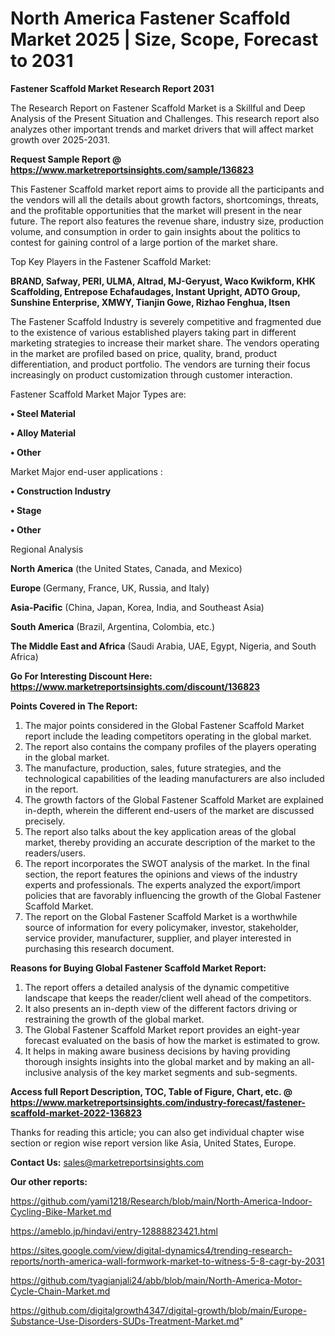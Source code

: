  # North America Fastener Scaffold Market 2025 | Size, Scope, Forecast to 2031

<strong>Fastener Scaffold Market Research Report 2031</strong>

The Research Report on Fastener Scaffold Market is a Skillful and Deep Analysis of the Present Situation and Challenges. This research report also analyzes other important trends and market drivers that will affect market growth over 2025-2031.

<strong>Request Sample Report @ <a href=https://www.marketreportsinsights.com/sample/136823>https://www.marketreportsinsights.com/sample/136823</a></strong>

This Fastener Scaffold market report aims to provide all the participants and the vendors will all the details about growth factors, shortcomings, threats, and the profitable opportunities that the market will present in the near future. The report also features the revenue share, industry size, production volume, and consumption in order to gain insights about the politics to contest for gaining control of a large portion of the market share.

Top Key Players in the Fastener Scaffold Market:

<strong>BRAND, Safway, PERI, ULMA, Altrad, MJ-Geryust, Waco Kwikform, KHK Scaffolding, Entrepose Echafaudages, Instant Upright, ADTO Group, Sunshine Enterprise, XMWY, Tianjin Gowe, Rizhao Fenghua, Itsen</strong>

The Fastener Scaffold Industry is severely competitive and fragmented due to the existence of various established players taking part in different marketing strategies to increase their market share. The vendors operating in the market are profiled based on price, quality, brand, product differentiation, and product portfolio. The vendors are turning their focus increasingly on product customization through customer interaction.

Fastener Scaffold Market Major Types are:

<strong>• Steel Material

• Alloy Material

• Other</strong>

Market Major end-user applications :

<strong>• Construction Industry

• Stage

• Other</strong>

Regional Analysis

</u><strong><b>North America</b></strong> (the United States, Canada, and Mexico)

<strong><b>Europe </b></strong>(Germany, France, UK, Russia, and Italy)

<strong><b>Asia-Pacific</b></strong> (China, Japan, Korea, India, and Southeast Asia)

<strong><b>South America</b></strong> (Brazil, Argentina, Colombia, etc.)

<strong><b>The Middle East and Africa</b></strong> (Saudi Arabia, UAE, Egypt, Nigeria, and South Africa)

<strong>Go For Interesting Discount Here: <a href=https://www.marketreportsinsights.com/discount/136823>https://www.marketreportsinsights.com/discount/136823</a></strong>

<strong>Points Covered in The Report:</strong>
<ol>
  <li>The major points considered in the Global Fastener Scaffold Market report include the leading competitors operating in the global market.</li>
  <li>The report also contains the company profiles of the players operating in the global market.</li>
  <li>The manufacture, production, sales, future strategies, and the technological capabilities of the leading manufacturers are also included in the report.</li>
  <li>The growth factors of the Global Fastener Scaffold Market are explained in-depth, wherein the different end-users of the market are discussed precisely.</li>
  <li>The report also talks about the key application areas of the global market, thereby providing an accurate description of the market to the readers/users.</li>
  <li>The report incorporates the SWOT analysis of the market. In the final section, the report features the opinions and views of the industry experts and professionals. The experts analyzed the export/import policies that are favorably influencing the growth of the Global Fastener Scaffold Market.</li>
  <li>The report on the Global Fastener Scaffold Market is a worthwhile source of information for every policymaker, investor, stakeholder, service provider, manufacturer, supplier, and player interested in purchasing this research document.</li>
</ol>
<strong>Reasons for Buying Global Fastener Scaffold Market Report:</strong>

<ol>
  <li>The report offers a detailed analysis of the dynamic competitive landscape that keeps the reader/client well ahead of the competitors.</li>
  <li>It also presents an in-depth view of the different factors driving or restraining the growth of the global market.</li>
  <li>The Global Fastener Scaffold Market report provides an eight-year forecast evaluated on the basis of how the market is estimated to grow.</li>
  <li>It helps in making aware business decisions by having providing thorough insights insights into the global market and by making an all-inclusive analysis of the key market segments and sub-segments.</li>
</ol>
<strong>Access full Report Description, TOC, Table of Figure, Chart, etc. @ <a href=https://www.marketreportsinsights.com/industry-forecast/fastener-scaffold-market-2022-136823>https://www.marketreportsinsights.com/industry-forecast/fastener-scaffold-market-2022-136823</a></strong>


Thanks for reading this article; you can also get individual chapter wise section or region wise report version like Asia, United States, Europe.

<strong>Contact Us:</strong>
sales@marketreportsinsights.com

<strong>Our other reports:</strong>

<a href=https://github.com/yami1218/Research/blob/main/North-America-Indoor-Cycling-Bike-Market.md>https://github.com/yami1218/Research/blob/main/North-America-Indoor-Cycling-Bike-Market.md</a>

<a href=https://ameblo.jp/hindavi/entry-12888823421.html>https://ameblo.jp/hindavi/entry-12888823421.html</a>

<a href=https://sites.google.com/view/digital-dynamics4/trending-research-reports/north-america-wall-formwork-market-to-witness-5-8-cagr-by-2031>https://sites.google.com/view/digital-dynamics4/trending-research-reports/north-america-wall-formwork-market-to-witness-5-8-cagr-by-2031</a>

<a href=https://github.com/tyagianjali24/abb/blob/main/North-America-Motor-Cycle-Chain-Market.md>https://github.com/tyagianjali24/abb/blob/main/North-America-Motor-Cycle-Chain-Market.md</a>

<a href=https://github.com/digitalgrowth4347/digital-growth/blob/main/Europe-Substance-Use-Disorders-SUDs-Treatment-Market.md>https://github.com/digitalgrowth4347/digital-growth/blob/main/Europe-Substance-Use-Disorders-SUDs-Treatment-Market.md</a>"
